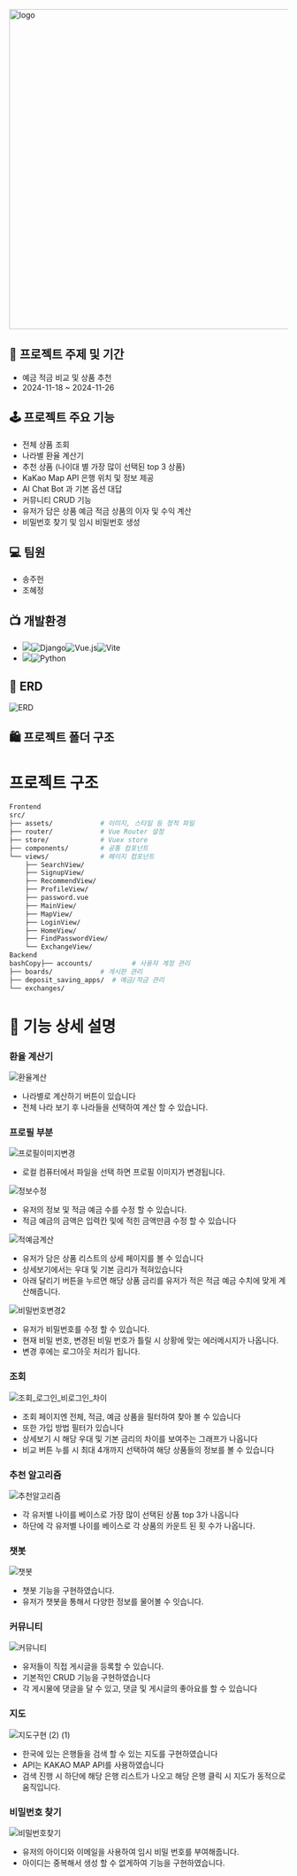 <img width="578" alt="logo" src="https://github.com/user-attachments/assets/cb0d4274-4f56-44bf-b463-dde25fe13632">


## 📑 프로젝트 주제 및 기간

- 예금 적금 비교 및 상품 추천
- 2024-11-18 ~ 2024-11-26

## 🕹️ 프로젝트 주요 기능

- 전체 상품 조회
- 나라별 환율 계산기
- 추천 상품 (나이대 별 가장 많이 선택된 top 3 상품)
- KaKao Map API 은행 위치 및 정보 제공
- AI Chat Bot 과 기본 옵션 대답
- 커뮤니티 CRUD 기능
- 유저가 담은 상품 예금 적금 상품의 이자 및 수익 계산
- 비밀번호 찾기 및 임시 비밀번호 생성  

## 💻 팀원

- 송주헌
- 조혜정


## 📺 개발환경


- <img src="https://img.shields.io/badge/Framework-%23121011?style=for-the-badge">![Django](https://img.shields.io/badge/django-%23092E20.svg?style=for-the-badge&logo=django&logoColor=white)![Vue.js](https://img.shields.io/badge/vuejs-%2335495e.svg?style=for-the-badge&logo=vuedotjs&logoColor=%234FC08D)![Vite](https://img.shields.io/badge/vite-%23646CFF.svg?style=for-the-badge&logo=vite&logoColor=white)
- <img src="https://img.shields.io/badge/Language-%23121011?style=for-the-badge">![Python](https://img.shields.io/badge/python-3670A0?style=for-the-badge&logo=python&logoColor=ffdd54)


## 🎋 ERD

![ERD](https://github.com/user-attachments/assets/fc0bde7d-3b52-4878-8703-098d25ad757b)

## 🛍️ 프로젝트 폴더 구조

# 프로젝트 구조



```bash
Frontend
src/
├── assets/            # 이미지, 스타일 등 정적 파일
├── router/            # Vue Router 설정
├── store/             # Vuex store
├── components/        # 공통 컴포넌트
└── views/             # 페이지 컴포넌트
    ├── SearchView/
    ├── SignupView/
    ├── RecommendView/
    ├── ProfileView/
    ├── password.vue
    ├── MainView/
    ├── MapView/
    ├── LoginView/
    ├── HomeView/
    ├── FindPasswordView/
    └── ExchangeView/
Backend
bashCopy├── accounts/          # 사용자 계정 관리
├── boards/            # 게시판 관리
├── deposit_saving_apps/  # 예금/적금 관리
└── exchanges/          

```

# 💼 기능 상세 설명

### 환율 계산기

![환율계산](https://github.com/user-attachments/assets/dc30b73e-7238-4533-8c1b-30f69301eba9)

- 나라별로 계산하기 버튼이 있습니다
- 전체 나라 보기 후 나라들을 선택하여 계산 할 수 있습니다.

### 프로필 부분

![프로필이미지변경](https://github.com/user-attachments/assets/74148626-5efb-40d6-bbeb-153ef045d092)

- 로컬 컴퓨터에서 파일을 선택 하면 프로필 이미지가 변경됩니다.

![정보수정](https://github.com/user-attachments/assets/90623884-7f8e-4d87-b8f3-f0ee62fd7e5a)

- 유저의 정보 및 적금 예금 수를 수정 할 수 있습니다.
- 적금 예금의 금액은 입력칸 및에 적힌 금액만큼 수정 할 수 있습니다

![적예금계산](https://github.com/user-attachments/assets/fc07fe57-b621-4372-aa9f-e625dc84a540)

- 유저가 담은 상품 리스트의 상세 페이지를 볼 수 있습니다
- 상세보기에서는 우대 및 기본 금리가 적혀있습니다
- 아래 달리기 버튼을 누르면 해당 상품 금리를 유저가 적은 적금 예금 수치에 맞게 계산해줍니다.

![비밀번호변경2](https://github.com/user-attachments/assets/9b4eb8e7-a139-448f-b618-8ec18643b64b)

- 유저가 비밀번호를 수정 할 수 있습니다.
- 현재 비밀 번호, 변경된 비밀 번호가 틀릴 시 상황에 맞는 에러메시지가 나옵니다.
- 변경 후에는 로그아웃 처리가 됩니다.

### 조회

![조회_로그인_비로그인_차이](https://github.com/user-attachments/assets/f0f57cc8-863b-4e29-b82b-a2c2c5fecab5)

- 조회 페이지엔 전체, 적금, 예금 상품을 필터하여 찾아 볼 수 있습니다
- 또한 가입 방법 필터가 있습니다
- 상세보기 시 해당 우대 및 기본 금리의 차이를 보여주는 그래프가 나옵니다
- 비교 버튼 누를 시 최대 4개까지 선택하여 해당 상품들의 정보를 볼 수 있습니다

### 추천 알고리즘

![추천알고리즘](https://github.com/user-attachments/assets/726a4a42-7e6e-4ed0-8357-120abd494cb2)

- 각 유저별 나이를 베이스로 가장 많이 선택된 상품 top 3가 나옵니다
- 하단에 각 유저별 나이를 베이스로 각 상품의 카운트 된 횟 수가 나옵니다.

### 챗봇 

![챗봇](https://github.com/user-attachments/assets/9a7a4812-fcca-46c7-8d80-68e87a4a3717)

- 챗봇 기능을 구현하였습니다.
- 유저가 챗봇을 통해서 다양한 정보를 물어볼 수 잇습니다.

### 커뮤니티

![커뮤니티](https://github.com/user-attachments/assets/dd8c72da-b28d-42ad-9719-92b69aee3cd1)

- 유저들이 직접 게시글을 등록할 수 있습니다.
- 기본적인 CRUD 기능을 구현하였습니다
- 각 게시물에 댓글을 달 수 있고, 댓글 및 게시글의 좋아요를 할 수 있습니다

### 지도

![지도구현 (2) (1)](https://github.com/user-attachments/assets/2700d61c-a8c4-43f1-9572-625fe839d01b)

- 한국에 있는 은행들을 검색 할 수 있는 지도를 구현하였습니다
- API는 KAKAO MAP API를 사용하였습니다
- 검색 진행 시 하단에 해당 은행 리스트가 나오고 해당 은행 클릭 시 지도가 동적으로 움직입니다.

### 비밀번호 찾기

![비밀번호찾기](https://github.com/user-attachments/assets/4588c3e7-d42d-4138-9272-a76d1d9b5106)

- 유저의 아이디와 이메일을 사용하여 임시 비밀 번호를 부여해줍니다.
- 아이디는 중복해서 생성 할 수 없게하여 기능을 구현하였습니다.
